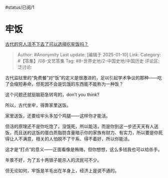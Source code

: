 #status/已阅/1 

# 牢饭
[古代的穷人活不下去了可以选择吃牢饭吗？](https://www.zhihu.com/question/417529307/answer/75650250944)

> Author: #Anonymity
> Last update: [编辑于 2025-01-10]
> Link:
> Category: #【答集】/08-文艺答集 
> Tag: #8-世界史地/2-中国史地/中国历史 
> 评论区:
> 泛讨论:

古代监狱里的“免费餐”对“饭”的定义是很激进的，足以引起学术争议的那种——吃了会缩短寿命，但死因不会是饥饿的东西能不能称为一种饭？

这个问题还就挺脑筋急转弯的，don’t you think?

所以，古代坐牢，得靠家里送饭。

家里送饭，还要给牢头多加个鸡腿——这样你才能活。

但活的原理还不是你吃饱了，没饿死，所以能活，而是你到这一步还天天有人送饭，而且送的这饭的蛋白质脂肪含量暗示你的家族有财力、有实力，所以要是你死得让人不满意，相关的人怕脱不了干系、得不着好，所以你能活。

这才是“打点”的意义——正面看像是贿赂，但你想想，这么多钱我也可以给杀手。

年景不好，为了五十两银子能杀人的流民可不少。

但无论如何，牢饭是羊毛出在羊身上，经济上是说不通的。

